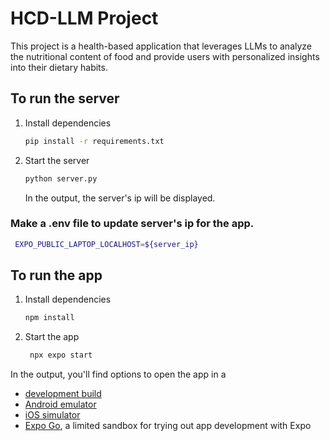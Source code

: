 # HCD-LLM Project

This project is a health-based application that leverages LLMs to analyze the nutritional content of food and provide users with personalized insights into their dietary habits.

## To run the server

1. Install dependencies

   ```bash
   pip install -r requirements.txt
   ```

2. Start the server

   ```bash
   python server.py
   ```

   In the output, the server's ip will be displayed.

### Make a .env file to update server's ip for the app.

```bash
 EXPO_PUBLIC_LAPTOP_LOCALHOST=${server_ip}
```

## To run the app

1. Install dependencies

   ```bash
   npm install
   ```

2. Start the app

   ```bash
    npx expo start
   ```

In the output, you'll find options to open the app in a

- [development build](https://docs.expo.dev/develop/development-builds/introduction/)
- [Android emulator](https://docs.expo.dev/workflow/android-studio-emulator/)
- [iOS simulator](https://docs.expo.dev/workflow/ios-simulator/)
- [Expo Go](https://expo.dev/go), a limited sandbox for trying out app development with Expo
